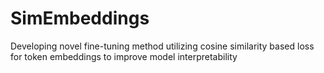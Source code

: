 # SimEmbeddings
Developing novel fine-tuning method utilizing cosine similarity based loss for token embeddings to improve model interpretability
